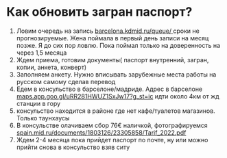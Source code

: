 # Как обновить загран паспорт?

1. Ловим очередь на запись
[barcelona.kdmid.ru/queue/ ](https://barcelona.kdmid.ru/queue/) сроки не прогнозируемые. Жена поймала в первый день записи на месяц позже. Я до сих пор ловлю. Пока поймал только на доверенность на через 1,5 месяца
2. Ждем приема, готовим документы( паспорт внутренний, загран, копии, анкета, конверт)
3. Заполняем анкету. Нужно вписывать зарубежные места работы на русском самому сделав перевод
4. Едем в консульство в барселоне/мадриде. Адрес в барселоне [maps.app.goo.gl/uRR281HWUZ1SxJw17?g_st=ic](https://maps.app.goo.gl/uRR281HWUZ1SxJw17?g_st=ic) идти около 4км от жд станции в гору
5. консульство находится в районе где нет кафе/туалетов магазинов. Только таунхаусы
6. В консульстве олачиваем сбор 76€ наличкой, фотографируемся [spain.mid.ru/documents/1803126/23305858/Tarif_2022.pdf](https://spain.mid.ru/documents/1803126/23305858/Tarif_2022.pdf)
7. Ждем 2-4 месяца пока прийдет паспорт по почте, ну или можно прийти снова в консульство взяв ситу
